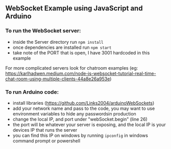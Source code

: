## WebSocket Example using JavaScript and Arduino 

### To run the WebSocket server:
- inside the Server directory run `npm install`
- once dependencies are installed run `npm start`
- take note of the PORT that is open, I have 3001 hardcoded in this example

For more complicated servers look for chatroom examples (eg: https://karlhadwen.medium.com/node-js-websocket-tutorial-real-time-chat-room-using-multiple-clients-44a8e26a953e) 

### To run Arduino code:
- install libraries (https://github.com/Links2004/arduinoWebSockets)
- add your network name and pass to the code, you may want to use environment variables to hide any passwordsin production
- change the local IP, and port under "webSocket.begin" (line 26)
- the port will be whatever your server is exposing, and the local IP is your devices IP that runs the server
- you can find this IP on windows by running `ipconfig` in windows command prompt or powershell 




